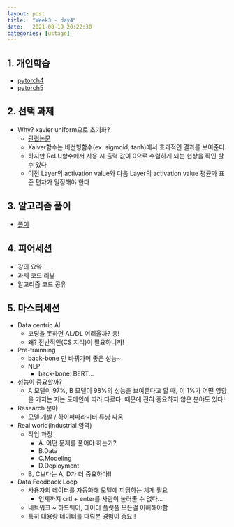 ```yaml
---
layout: post
title:  "Week3 - day4"
date:   2021-08-19 20:22:30
categories: [ustage]
---
```


## 1. 개인학습
* [pytorch4](https://kyunghyunlim.github.io/pytorch/ml_ai/2021/08/19/Pytorch_4.html)
* [pytorch5](https://kyunghyunlim.github.io/pytorch/ml_ai/2021/08/19/Pytorch_5.html)
	
## 2. 선택 과제
* Why?  xavier uniform으로 초기화? 
    * [관련논문](https://proceedings.mlr.press/v9/glorot10a/glorot10a.pdf)
    * Xaiver함수는 비선형함수(ex. sigmoid, tanh)에서 효과적인 결과를 보여준다
    * 하지만 ReLU함수에서 사용 시 출력 값이 0으로 수렴하게 되는 현상을 확인 할 수 있다 
    * 이전 Layer의 activation value와 다음 Layer의 activation value 평균과 표준 편차가 일정해야 한다

## 3. 알고리즘 풀이
* [풀이](https://kyunghyunlim.github.io/algorithm/2021/08/18/BAEK_11286.html)

## 4. 피어세션
* 강의 요약
* 과제 코드 리뷰
* 알고리즘 코드 공유

## 5. 마스터세션
* Data centric AI
    * 코딩을 못하면 AL/DL 어려울까? 응!
    * 왜? 전반적인(CS 지식)이 필요하니까!
* Pre-trainning
    * back-bone 만 바꿔가며 좋은 성능~
    * NLP
        * back-bone: BERT...
* 성능이 중요할까?
    * A 모델이 97%, B 모델이 98%의 성능을 보여준다고 할 때, 이 1%가 어떤 영향을 가지는 지는 도메인에 따라 다르다. 때문에 전혀 중요하지 않은 분야도 있다!
* Research 분야
    * 모델 개발 / 하이퍼파라미터 튜닝 싸움
* Real world(industrial 영역)
    * 작업 과정
        * A. 어떤 문제를 풀어야 하는가? 
        * B.Data
        * C.Modeling
        * D.Deployment
    * B, C보다는 A, D가 더 중요하다!!
* Data Feedback Loop
    * 사용자의 데이터를 자동화해 모델에 피딩하는 체게 필요
        * 언제까지 crtl + enter를 사람이 눌러줄 수 없다...
    * 네트워크 ~ 하드웨어, 데이터 플랫폼 모든걸 이해해야함
    * 특히 대용량 데이터를 다뤄본 경험이 중요!!